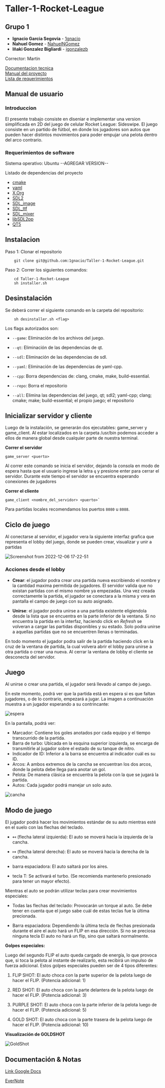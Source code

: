 # Taller-1-Rocket-League

## Grupo 1

* **Ignacio Garcia Segovia** - [1gnacio](https://github.com/1gnacio)
* **Nahuel Gomez** - [NahuelNGomez](https://github.com/NahuelNGomez)
* **Iñaki Gonzalez Bigliardi** - [igonzalezb](https://github.com/igonzalezb)

Corrector: Martin

[Documentacion tecnica](https://github.com/1gnacio/Taller-1-Rocket-League/blob/main/Documentaci%C3%B3n_tecnica.md)  
[Manual del proyecto](https://github.com/1gnacio/Taller-1-Rocket-League/blob/main/Manual_del_proyecto.md)  
[Lista de requerimientos](https://github.com/1gnacio/Taller-1-Rocket-League/blob/main/TODO.md)

## Manual de usuario

### Introduccion

El presente trabajo consiste en diseniar e implementar una version simplificada en 2D del juego de celular Rocket League: Sideswipe.
El juego consiste en un partido de fútbol, en donde los jugadores son autos que pueden hacer distintos movimientos para poder empujar una pelota dentro del arco contrario.

### Requerimientos de software

Sistema operativo: Ubuntu --AGREGAR VERSION--  
  
Listado de dependencias del proyecto

- [cmake](https://cmake.org/)
- [yaml](https://yaml.org/)
- [X.Org](https://www.x.org/wiki/)
- [SDL2](https://github.com/libsdl-org/SDL)
- [SDL_image](https://github.com/libsdl-org/SDL_image)
- [SDL_ttf](https://github.com/libsdl-org/SDL_ttf)
- [SDL_mixer](https://github.com/libsdl-org/SDL_mixer)
- [libSDL2pp](https://github.com/libSDL2pp/libSDL2pp)
- [QT5](https://wiki.qt.io/Install_Qt_5_on_Ubuntu)


## Instalacion

Paso 1: Clonar el repositorio

```console
    git clone git@github.com:1gnacio/Taller-1-Rocket-League.git
```

Paso 2: Correr los siguientes comandos:

```console
    cd Taller-1-Rocket-League
    sh installer.sh
```

## Desinstalación 

Se deberá correr el siguiente comando en la carpeta del repositorio:

```
    sh desinstaller.sh <flag>
```
Los flags autorizados son:

- `--game`: Eliminación de los archivos del juego.

- `--qt`: Eliminación de las dependencias de qt.

- `--sdl`: Eliminación de las dependencias de sdl.

- `--yaml`: Eliminación de las dependencias de yaml-cpp.

- `--cpp`: Borra dependencias de: clang, cmake, make, build-essential.

- `--repo`: Borra el repositorio

- `--all`: Elimina las dependencias del juego, qt; sdl2; yaml-cpp; clang; cmake; make; build-essential; el propio juego; el repositorio 

## Inicializar servidor y cliente  

Luego de la instalación, se generarán dos ejecutables: game_server y game_client.
Al estar localizados en la carpeta /usr/bin podemos acceder a ellos de manera global
desde cualquier 
parte de nuestra terminal.

**Correr el servidor**  

```console
game_server <puerto>
```

Al correr este comando se inicia el servidor, dejando la consola en modo de espera hasta que el usuario ingrese la letra `q` y presione enter para cerrar el servidor. Durante este tiempo el servidor se encuentra esperando conexiones de jugadores  
  
**Correr el cliente**  

```console
game_client <nombre_del_servidor> <puerto>`
```

Para partidas locales recomendamos los puertos `8080` u `8088`.

## Ciclo de juego

Al conectarse al servidor, el jugador vera la siguiente interfaz grafica que representa el lobby del juego, donde se pueden crear, visualizar y unir a partidas

![Screenshot from 2022-12-06 17-22-51](https://user-images.githubusercontent.com/38591482/206015094-1a886fab-bf9b-49d2-86aa-21d00f4e5e9e.png)

### Acciones desde el lobby

* **Crear**: el jugador podra crear una partida nueva escribiendo el nombre y la cantidad maxima permitida de jugadores. El servidor valida que no existan partidas con el mismo nombre ya empezadas. Una vez creada correctamente la partida, el jugador se conectara a la misma y vera en pantalla el campo de juego con su auto asignado.

* **Unirse**: el jugador podra unirse a una partida existente eligiendola desde la lista que se encuentra en la parte inferior de la ventana. Si no encuentra la partida en la interfaz, haciendo click en _Refresh_ se volveran a cargar las partidas disponibles y su estado. Solo podra unirse a aquellas partidas que no se encuentren llenas o terminadas.




En todo momento el jugador podra salir de la partida haciendo click en la cruz de la ventana de partida, la cual volvera abrir el lobby para unirse a otra partida o crear una nueva. Al cerrar la ventana de lobby el cliente se desconecta del servidor.


## Juego

Al unirse o crear una partida, el jugador será llevado al campo de juego.

En este momento, podrá ver que la partida está en espera si es que faltan jugadores, o de lo contrario, empezará a jugar.
La imagen a continuación muestra a un jugador esperando a su contrincante:

![espera](data/Espera.png)

En la pantalla, podrá ver:

- Marcador: Contiene los goles anotados por cada equipo y el tiempo transcurrido de la partida.
- Barra de turbo: Ubicada en la esquina superior izquierda, se encarga de transmitirle al jugador sobre el estado de su
tanque de nitro.
- Indicador de ID: Inferior a la barra se encuentra al indicador cuál es su ID.
- Arcos: A ambos extremos de la cancha se encuentran los dos arcos, donde la pelota debe llega para anotar un gol.
- Pelota: De manera clásica se encuentra la pelota con la que se jugará la partida.
- Autos: Cada jugador podrá manejar un solo auto.

![cancha](data/canchaCompleta.png)

## Modo de juego

El jugador podrá hacer los movimientos estándar de su auto mientras esté en el suelo con las flechas del teclado.
-  ↤ (flecha lateral izquierda): El auto se moverá hacia la izquierda de la cancha.


-  ↦ (flecha lateral derecha): El auto se moverá hacia la derecha de la cancha.


- barra espaciadora: El auto saltará por los aires.


- tecla T: Se activará el turbo. (Se recomienda mantenerlo presionado para tener un mayor efecto).

Mientras el auto se podrán utilizar teclas para crear movimientos especiales:

- Todas las flechas del teclado: Provocarán un torque al auto. Se debe tener en cuenta que el juego sabe cuál de estas teclas fue la última precionada.


- Barra espaciadora: Dependiendo la última tecla de flechas presionada durante el aire el auto hará un FLIP en esa dirección. Si no se preciosa ninguna tecla
El auto no hará un flip, sino que saltará normalmente.


**Golpes especiales:**

Luego del segundo FLIP el auto queda cargado de energía, lo que provoca que, si toca la pelota al instante de realizarlo, esta recibirá
un impulso de fuerza adicional.
Estos golpes especiales pueden ser de 4 tipos diferentes:
1) FLIP SHOT: El auto choca con la parte superior de la pelota luego de hacer el FLIP. (Potencia adicional: 1)

2) RED SHOT: El auto choca con la parte delantera de la pelota luego de hacer el FLIP. (Potencia adicional: 3)

3) PURPLE SHOT: El auto choca con la parte inferior de la pelota luego de hacer el FLIP. (Potencia adicional: 5)

4) GOLD SHOT: El auto choca con la parte trasera de la pelota luego de hacer el FLIP. (Potencia adicional: 10)

**Visualización de GOLDSHOT**

![GoldShot](data/GoldShot.png)



## Documentación & Notas

[Link Google Docs](https://docs.google.com/document/d/1HAAGN4PyoHdXEmL62-MtdpeMkoSojueFdWUvSQ4e9Ag/edit?usp=sharing)

[EverNote](https://www.evernote.com/shard/s392/client/snv?noteGuid=1dd9e1ff-3bbe-c34f-33f0-5545271bdf81&noteKey=8f2645c4fdc094c5fc3e4e4d6d404fc8&sn=https%3A%2F%2Fwww.evernote.com%2Fshard%2Fs392%2Fsh%2F1dd9e1ff-3bbe-c34f-33f0-5545271bdf81%2F8f2645c4fdc094c5fc3e4e4d6d404fc8&title=TP1%2B-%2BAPUNTES)
